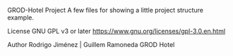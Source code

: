 GROD-Hotel Project
A few files for showing a little project structure example.

License
GNU GPL v3 or later https://www.gnu.org/licenses/gpl-3.0.en.html

Author
Rodrigo Jiménez | Guillem Ramoneda
GROD Hotel